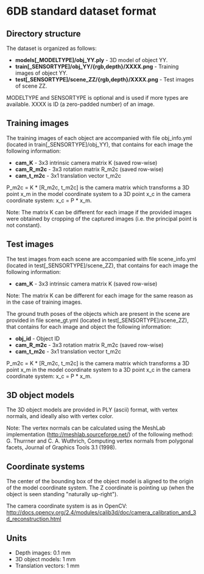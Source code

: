 # 6DB standard dataset format

## Directory structure

The dataset is organized as follows:

* **models[\_MODELTYPE]/obj\_YY.ply** - 3D model of object YY.
* **train[\_SENSORTYPE]/obj\_YY/{rgb,depth}/XXXX.png** - Training images of object YY.
* **test[\_SENSORTYPE]/scene\_ZZ/{rgb,depth}/XXXX.png** - Test images of scene ZZ.

MODELTYPE and SENSORTYPE is optional and is used if more types are available.
XXXX is ID (a zero-padded number) of an image.


## Training images

The training images of each object are accompanied with file obj\_info.yml
(located in train[\_SENSORTYPE]/obj\_YY), that contains for each image the
following information:

* **cam\_K** - 3x3 intrinsic camera matrix K (saved row-wise)
* **cam\_R\_m2c** - 3x3 rotation matrix R\_m2c (saved row-wise)
* **cam\_t\_m2c** - 3x1 translation vector t\_m2c

P\_m2c = K * [R\_m2c, t\_m2c] is the camera matrix which transforms a 3D point x\_m
in the model coordinate system to a 3D point x\_c in the camera coordinate
system: x\_c = P * x\_m.

Note: The matrix K can be different for each image if the provided images
were obtained by cropping of the captured images (i.e. the principal point is
not constant).


## Test images

The test images from each scene are accompanied with file scene\_info.yml
(located in test[\_SENSORTYPE]/scene\_ZZ), that contains for each image
the following information:

* **cam\_K** - 3x3 intrinsic camera matrix K (saved row-wise)

Note: The matrix K can be different for each image for the same reason as in the
case of training images.

The ground truth poses of the objects which are present in the scene are
provided in file scene\_gt.yml (located in test[\_SENSORTYPE]/scene\_ZZ),
that contains for each image and object the following information:

* **obj\_id** - Object ID
* **cam\_R\_m2c** - 3x3 rotation matrix R\_m2c (saved row-wise)
* **cam\_t\_m2c** - 3x1 translation vector t\_m2c

P\_m2c = K * [R\_m2c, t\_m2c] is the camera matrix which transforms a 3D point x\_m
in the model coordinate system to a 3D point x\_c in the camera coordinate
system: x\_c = P * x\_m.


## 3D object models

The 3D object models are provided in PLY (ascii) format, with vertex normals,
and ideally also with vertex color.

Note: The vertex normals can be calculated using the MeshLab implementation
(http://meshlab.sourceforge.net/) of the following method:
G. Thurrner and C. A. Wuthrich, Computing vertex normals from polygonal facets,
Journal of Graphics Tools 3.1 (1998).


## Coordinate systems

The center of the bounding box of the object model is aligned to the origin
of the model coordinate system. The Z coordinate is pointing up (when the
object is seen standing "naturally up-right").

The camera coordinate system is as in OpenCV:
http://docs.opencv.org/2.4/modules/calib3d/doc/camera_calibration_and_3d_reconstruction.html


## Units

* Depth images: 0.1 mm
* 3D object models: 1 mm
* Translation vectors: 1 mm
